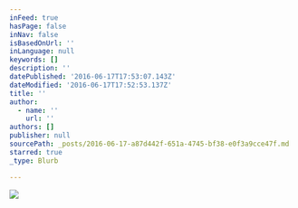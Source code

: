 ```yaml
---
inFeed: true
hasPage: false
inNav: false
isBasedOnUrl: ''
inLanguage: null
keywords: []
description: ''
datePublished: '2016-06-17T17:53:07.143Z'
dateModified: '2016-06-17T17:52:53.137Z'
title: ''
author:
  - name: ''
    url: ''
authors: []
publisher: null
sourcePath: _posts/2016-06-17-a87d442f-651a-4745-bf38-e0f3a9cce47f.md
starred: true
_type: Blurb

---
```

![](https://the-grid-user-content.s3-us-west-2.amazonaws.com/c0ba87fd-a656-4fbb-a238-e17ec9fa54d4.gif)